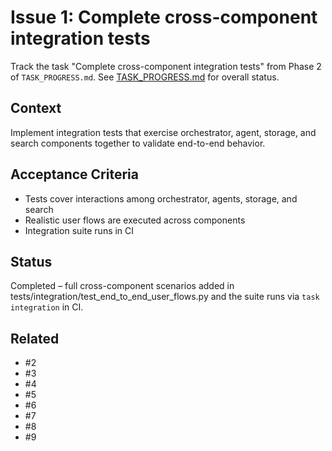 # Issue 1: Complete cross-component integration tests

Track the task "Complete cross-component integration tests" from Phase 2 of `TASK_PROGRESS.md`.
See [TASK_PROGRESS.md](../TASK_PROGRESS.md) for overall status.

## Context
Implement integration tests that exercise orchestrator, agent, storage,
and search components together to validate end-to-end behavior.

## Acceptance Criteria
- Tests cover interactions among orchestrator, agents, storage, and search
- Realistic user flows are executed across components
- Integration suite runs in CI

## Status
Completed – full cross-component scenarios added in
tests/integration/test_end_to_end_user_flows.py and the suite runs via
`task integration` in CI.

## Related
- #2
- #3
- #4
- #5
- #6
- #7
- #8
- #9
